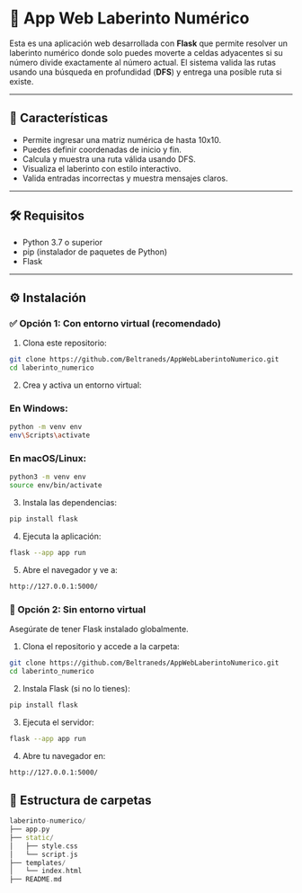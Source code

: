 # 🧩 App Web Laberinto Numérico

Esta es una aplicación web desarrollada con **Flask** que permite resolver un laberinto numérico donde solo puedes moverte a celdas adyacentes si su número divide exactamente al número actual. El sistema valida las rutas usando una búsqueda en profundidad (**DFS**) y entrega una posible ruta si existe.

---

## 🚀 Características

- Permite ingresar una matriz numérica de hasta 10x10.
- Puedes definir coordenadas de inicio y fin.
- Calcula y muestra una ruta válida usando DFS.
- Visualiza el laberinto con estilo interactivo.
- Valida entradas incorrectas y muestra mensajes claros.

---

## 🛠️ Requisitos

- Python 3.7 o superior
- pip (instalador de paquetes de Python)
- Flask

---

## ⚙️ Instalación

### ✅ Opción 1: Con entorno virtual (recomendado)

1. Clona este repositorio:

```bash
git clone https://github.com/Beltraneds/AppWebLaberintoNumerico.git
cd laberinto_numerico
```

2. Crea y activa un entorno virtual:

### En Windows:
```bash
python -m venv env
env\Scripts\activate
```

### En macOS/Linux:
```bash
python3 -m venv env
source env/bin/activate
```

3. Instala las dependencias:

```bash
pip install flask
```

4. Ejecuta la aplicación:

```bash
flask --app app run
```

5. Abre el navegador y ve a:

```bash
http://127.0.0.1:5000/
```

### 🔧 Opción 2: Sin entorno virtual

Asegúrate de tener Flask instalado globalmente.

1. Clona el repositorio y accede a la carpeta:

```bash
git clone https://github.com/Beltraneds/AppWebLaberintoNumerico.git
cd laberinto_numerico
```

2. Instala Flask (si no lo tienes):

```bash
pip install flask
```

3. Ejecuta el servidor:

```bash
flask --app app run
```

4. Abre tu navegador en:

```bash
http://127.0.0.1:5000/
```

## 📁 Estructura de carpetas

```cpp
laberinto-numerico/
├── app.py
├── static/
│   ├── style.css
│   └── script.js
├── templates/
│   └── index.html
├── README.md
```